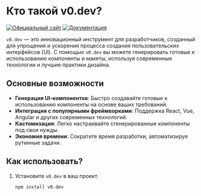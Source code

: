 # Кто такой v0.dev?

[![Официальный сайт](https://img.shields.io/badge/Официальный_сайт-v0.dev-blue?style=for-the-badge&logo=google-chrome)](https://v0.dev)
[![Документация](https://img.shields.io/badge/Документация-v0.dev/docs-green?style=for-the-badge&logo=read-the-docs)](https://v0.dev/docs)

`v0.dev` — это инновационный инструмент для разработчиков, созданный для упрощения и ускорения процесса создания пользовательских интерфейсов (UI). С помощью `v0.dev` вы можете генерировать готовые к использованию компоненты и макеты, используя современные технологии и лучшие практики дизайна.

## Основные возможности

- **Генерация UI-компонентов**: Быстро создавайте готовые к использованию компоненты на основе ваших требований.
- **Интеграция с популярными фреймворками**: Поддержка React, Vue, Angular и других современных технологий.
- **Кастомизация**: Легко настраивайте сгенерированные компоненты под свои нужды.
- **Экономия времени**: Сократите время разработки, автоматизируя рутинные задачи.

## Как использовать?

1. Установите `v0.dev` в ваш проект.
   ```bash
   npm install v0.dev
